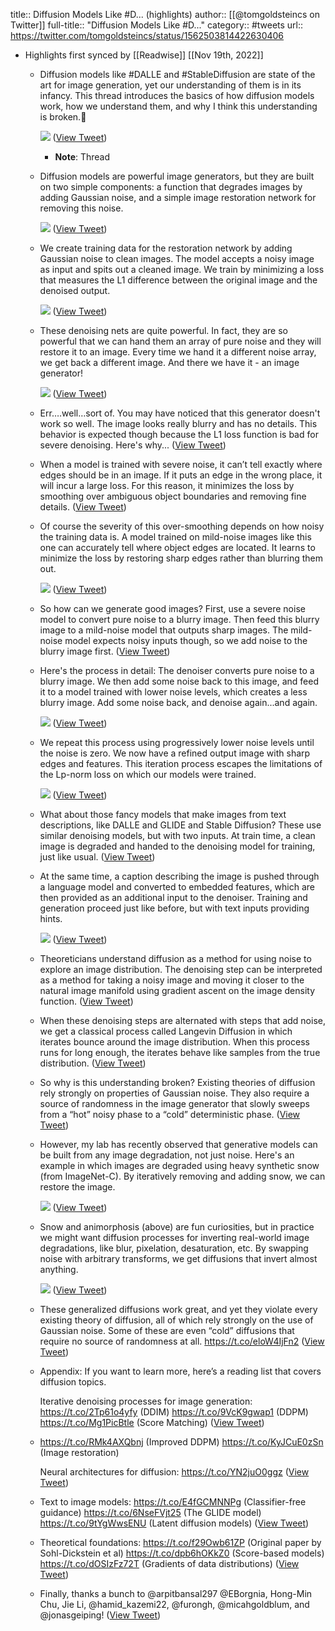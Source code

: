 title:: Diffusion Models Like #D... (highlights)
author:: [[@tomgoldsteincs on Twitter]]
full-title:: "Diffusion Models Like \#D..."
category:: #tweets
url:: https://twitter.com/tomgoldsteincs/status/1562503814422630406

- Highlights first synced by [[Readwise]] [[Nov 19th, 2022]]
	- Diffusion models like #DALLE and #StableDiffusion are state of the art for image generation, yet our understanding of them is in its infancy. This thread introduces the basics of how diffusion models work, how we understand them, and why I think this understanding is broken.🧵 
	  
	  ![](https://pbs.twimg.com/media/Fa5mN9VWIAApbKN.png) ([View Tweet](https://twitter.com/tomgoldsteincs/status/1562503814422630406))
		- **Note**: Thread
	- Diffusion models are powerful image generators, but they are built on two simple components:  a function that degrades images by adding Gaussian noise, and a simple image restoration network for removing this noise. 
	  
	  ![](https://pbs.twimg.com/media/Fa5pv6dXwAA9Le0.png) ([View Tweet](https://twitter.com/tomgoldsteincs/status/1562503816679145474))
	- We create training data for the restoration network by adding Gaussian noise to clean images. The model accepts a noisy image as input and spits out a cleaned image.  We train by minimizing a loss that measures the L1 difference between the original image and the denoised output. 
	  
	  ![](https://pbs.twimg.com/media/Fa72GQzWIAAlXTQ.jpg) ([View Tweet](https://twitter.com/tomgoldsteincs/status/1562503822748286982))
	- These denoising nets are quite powerful. In fact, they are so powerful that we can hand them an array of pure noise and they will restore it to an image. Every time we hand it a different noise array, we get back a different image. And there we have it - an image generator! 
	  
	  ![](https://pbs.twimg.com/media/Fa5cR0gXwAA9WuV.png) ([View Tweet](https://twitter.com/tomgoldsteincs/status/1562503826904870913))
	- Err….well…sort of. You may have noticed that this generator doesn't work so well.  The image looks really blurry and has no details.  This behavior is expected though because the L1 loss function is bad for severe denoising.  Here's why... ([View Tweet](https://twitter.com/tomgoldsteincs/status/1562503829421142018))
	- When a model is trained with severe noise, it can’t tell exactly where edges should be in an image. If it puts an edge in the wrong place, it will incur a large loss.  For this reason, it minimizes the loss by smoothing over ambiguous object boundaries and removing fine details. ([View Tweet](https://twitter.com/tomgoldsteincs/status/1562503831597883392))
	- Of course the severity of this over-smoothing depends on how noisy the training data is.  A model trained on mild-noise images like this one can accurately tell where object edges are located.  It learns to minimize the loss by restoring sharp edges rather than blurring them out. 
	  
	  ![](https://pbs.twimg.com/media/Fa5dEIRXkAEzgth.png) ([View Tweet](https://twitter.com/tomgoldsteincs/status/1562503836266545152))
	- So how can we generate good images? First, use a severe noise model to convert pure noise to a blurry image. Then feed this blurry image to a mild-noise model that outputs sharp images.  The mild-noise model expects noisy inputs though, so we add noise to the blurry image first. ([View Tweet](https://twitter.com/tomgoldsteincs/status/1562503838338150401))
	- Here's the process in detail:  The denoiser converts pure noise to a blurry image.  We then add some noise back to this image, and feed it to a model trained with lower noise levels, which creates a less blurry image. Add some noise back, and denoise again...and again. 
	  
	  ![](https://pbs.twimg.com/media/Fa5oWi-WIAAb-hx.png) ([View Tweet](https://twitter.com/tomgoldsteincs/status/1562503842909941761))
	- We repeat this process using progressively lower noise levels until the noise is zero.  We now have a refined output image with sharp edges and features. This iteration process escapes the limitations of the Lp-norm loss on which our models were trained. 
	  
	  ![](https://pbs.twimg.com/media/Fa5ekNqX0AAqyZe.jpg) ([View Tweet](https://twitter.com/tomgoldsteincs/status/1562503847620546563))
	- What about those fancy models that make images from text descriptions, like DALLE and GLIDE and Stable Diffusion?  These use similar denoising models, but with two inputs. At train time, a clean image is degraded and handed to the denoising model for training, just like usual. ([View Tweet](https://twitter.com/tomgoldsteincs/status/1562503850350653440))
	- At the same time, a caption describing the image is pushed through a language model and converted to embedded features, which are then provided as an additional input to the denoiser.  Training and generation proceed just like before, but with text inputs providing hints. 
	  
	  ![](https://pbs.twimg.com/media/Fa5gDGeXoAAYTgG.jpg) ([View Tweet](https://twitter.com/tomgoldsteincs/status/1562503854159450112))
	- Theoreticians understand diffusion as a method for using noise to explore an image distribution.  The denoising step can be interpreted as a method for taking a noisy image and moving it closer to the natural image manifold using gradient ascent on the image density function. ([View Tweet](https://twitter.com/tomgoldsteincs/status/1562503856646684674))
	- When these denoising steps are alternated with steps that add noise, we get a classical process called Langevin Diffusion in which iterates bounce around the image distribution.  When this process runs for long enough, the iterates behave like samples from the true distribution. ([View Tweet](https://twitter.com/tomgoldsteincs/status/1562503858110115840))
	- So why is this understanding broken?  Existing theories of diffusion rely strongly on properties of Gaussian noise.  They also require a source of randomness in the image generator that slowly sweeps from a “hot” noisy phase to a “cold” deterministic phase. ([View Tweet](https://twitter.com/tomgoldsteincs/status/1562503859867910144))
	- However, my lab has recently observed that generative models can be built from any image degradation, not just noise.  Here's an example in which images are degraded using heavy synthetic snow (from ImageNet-C).  By iteratively removing and adding snow, we can restore the image. 
	  
	  ![](https://pbs.twimg.com/media/Fa5iofUWYAAhcuJ.png) ([View Tweet](https://twitter.com/tomgoldsteincs/status/1562503863890251776))
	- Snow and animorphosis (above) are fun curiosities, but in practice we might want diffusion processes for inverting real-world image degradations, like blur, pixelation, desaturation, etc.  By swapping noise with arbitrary transforms, we get diffusions that invert almost anything. 
	  
	  ![](https://pbs.twimg.com/media/Fa5juxkWIAASsAT.jpg) ([View Tweet](https://twitter.com/tomgoldsteincs/status/1562503869984559104))
	- These generalized diffusions work great, and yet they violate every existing theory of diffusion, all of which rely strongly on the use of Gaussian noise.  Some of these are even “cold” diffusions that require no source of randomness at all. 
	  https://t.co/eloW4IjFn2 ([View Tweet](https://twitter.com/tomgoldsteincs/status/1562503872383307779))
	- Appendix:  If you want to learn more, here’s a reading list that covers diffusion topics.
	  
	  Iterative denoising processes for image generation: 
	  https://t.co/2Tp61o4yfy (DDIM)
	  https://t.co/9VcK9gwap1 (DDPM)
	  https://t.co/Mg1PicBtle (Score Matching) ([View Tweet](https://twitter.com/tomgoldsteincs/status/1562503874409545730))
	- https://t.co/RMk4AXQbnj (Improved DDPM)
	  https://t.co/KyJCuE0zSn (Image restoration)
	  
	  Neural architectures for diffusion: 
	  https://t.co/YN2juO0ggz ([View Tweet](https://twitter.com/tomgoldsteincs/status/1562503875915292673))
	- Text to image models:
	  https://t.co/E4fGCMNNPg (Classifier-free guidance) 
	  https://t.co/6NseFVjt25 (The GLIDE model) 
	  https://t.co/9tYgWwsENU (Latent diffusion models) ([View Tweet](https://twitter.com/tomgoldsteincs/status/1562503877458464770))
	- Theoretical foundations:
	   https://t.co/f29Owb61ZP (Original paper by Sohl-Dickstein et al) 
	  https://t.co/dpb6hOKkZ0 (Score-based models) 
	  https://t.co/dOSIzFz72T (Gradients of data distributions) ([View Tweet](https://twitter.com/tomgoldsteincs/status/1562503879644053504))
	- Finally, thanks a bunch to @arpitbansal297
	  @EBorgnia, Hong-Min Chu, Jie Li, @hamid_kazemi22, @furongh, @micahgoldblum, and @jonasgeiping! ([View Tweet](https://twitter.com/tomgoldsteincs/status/1562508498214141953))